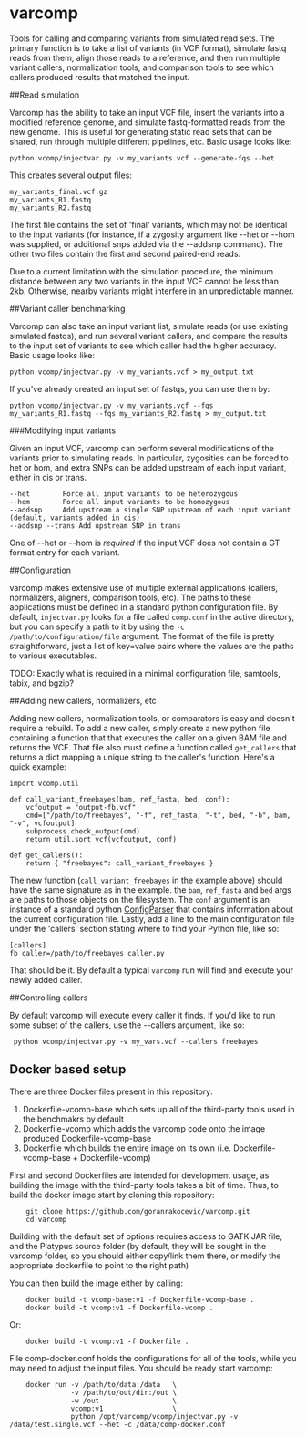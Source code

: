 # varcomp
Tools for calling and comparing variants from simulated read sets. The primary function is to take a list of variants (in VCF format), simulate fastq reads from them, align those reads to a reference, and then run multiple variant callers, normalization tools, and comparison tools to see which callers produced results that matched the input. 

##Read simulation

Varcomp has the ability to take an input VCF file, insert the variants into a modified reference genome, and simulate fastq-formatted reads from the new genome. This is useful for generating static read sets that can  be shared, run through multiple different pipelines, etc. Basic usage looks like:

    python vcomp/injectvar.py -v my_variants.vcf --generate-fqs --het 

This creates several output files:

    my_variants_final.vcf.gz
    my_variants_R1.fastq
    my_variants_R2.fastq
    
The first file contains the set of 'final' variants, which may not be identical to the input variants (for instance, if a zygosity argument like --het or --hom was supplied, or additional snps added via the --addsnp command). The other two files contain the first and second paired-end reads.

Due to a current limitation with the simulation procedure, the minimum distance between any two variants in the input VCF cannot be less than 2kb. Otherwise, nearby variants might interfere in an unpredictable manner. 

##Variant caller benchmarking

Varcomp can also take an input variant list, simulate reads (or use existing simulated fastqs), and run several variant callers, and compare the results to the input set of variants to see which caller had the higher accuracy. Basic usage looks like:

    python vcomp/injectvar.py -v my_variants.vcf > my_output.txt
    
If you've already created an input set of fastqs, you can use them by: 

    python vcomp/injectvar.py -v my_variants.vcf --fqs my_variants_R1.fastq --fqs my_variants_R2.fastq > my_output.txt
    
###Modifying input variants

Given an input VCF, varcomp can perform several modifications of the variants prior to simulating reads. In particular, zygosities can be forced to het or hom, and extra SNPs can be added upstream of each input variant, either in cis or trans. 

    --het        Force all input variants to be heterozygous
    --hom        Force all input variants to be homozygous
    --addsnp     Add upstream a single SNP upstream of each input variant (default, variants added in cis)
    --addsnp --trans Add upstream SNP in trans
   
One of --het or --hom is *required* if the input VCF does not contain a GT format entry for each variant.


##Configuration
 
 varcomp makes extensive use of multiple external applications (callers, normalizers, aligners, comparison tools, etc). The paths to these applications must be defined in a standard python configuration file. By default, `injectvar.py` looks for a file called `comp.conf` in the active directory, but you can specify a path to it by using the `-c /path/to/configuration/file` argument. The format of the file is pretty straightforward, just a list of key=value pairs where the values are the paths to various executables. 
 
 TODO: Exactly what is required  in a minimal configuration file, samtools, tabix, and bgzip? 
 
##Adding new callers, normalizers, etc

Adding new callers, normalization tools, or comparators is easy and doesn't require a rebuild. To add a new caller, simply create a new python file containing a function that that executes the caller on a given BAM file and returns the VCF. That file also must define a function called `get_callers` that returns a dict mapping a unique string to the caller's function. Here's a quick example:

    import vcomp.util 
    
    def call_variant_freebayes(bam, ref_fasta, bed, conf):
        vcfoutput = "output-fb.vcf"
        cmd=["/path/to/freebayes", "-f", ref_fasta, "-t", bed, "-b", bam, "-v", vcfoutput]
        subprocess.check_output(cmd)
        return util.sort_vcf(vcfoutput, conf)
    
    def get_callers():
        return { "freebayes": call_variant_freebayes }

The new function (`call_variant_freebayes` in the example above) should have the same signature as in the example. the `bam`, `ref_fasta` and `bed` args are paths to those objects on the filesystem. The `conf` argument is an instance of a standard python [ConfigParser](https://docs.python.org/2/library/configparser.html) that contains information about the current configuration file. 
Lastly, add a line to the main configuration file under the 'callers' section stating where to find your Python file, like so:

    [callers]
    fb_caller=/path/to/freebayes_caller.py

 That should be it. By default a typical `varcomp` run will find and execute your newly added caller.  
 
 ##Controlling callers
 
 By default varcomp will execute every caller it finds. If you'd like to run some subset of the callers, use the --callers argument, like so:
 
     python vcomp/injectvar.py -v my_vars.vcf --callers freebayes
     


## Docker based setup

There are three Docker files present in this repository:
1. Dockerfile-vcomp-base which sets up all of the third-party tools used in the benchmakrs by default
2. Dockerfile-vcomp which adds the varcomp code onto the image produced Dockerfile-vcomp-base
3. Dockerfile which builds the entire image on its own (i.e. Dockerfile-vcomp-base + Dockerfile-vcomp)

First and second Dockerfiles are intended for development usage, as building the image with the third-party tools takes a bit of time.
Thus, to build the docker image start by cloning this repository:

        git clone https://github.com/goranrakocevic/varcomp.git
        cd varcomp

Building with the default set of options requires access to GATK JAR file, and the Platypus source folder (by default, they will be sought in the varcomp folder, so you should either copy/link them there, or modify the appropriate dockerfile to point to the right path)

You can then build the image either by calling:

        docker build -t vcomp-base:v1 -f Dockerfile-vcomp-base .
        docker build -t vcomp:v1 -f Dockerfile-vcomp .

Or:
    
        docker build -t vcomp:v1 -f Dockerfile .

File comp-docker.conf holds the configurations for all of the tools, while you may need to adjust the input files.
You should be ready  start varcomp:

        docker run -v /path/to/data:/data   \
                   -v /path/to/out/dir:/out \
                   -w /out                  \
                   vcomp:v1                 \
                   python /opt/varcomp/vcomp/injectvar.py -v /data/test.single.vcf --het -c /data/comp-docker.conf


